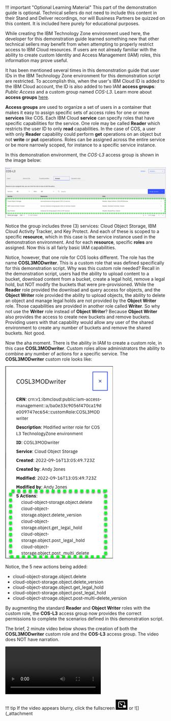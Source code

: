 !!! important "Optional Learning Material"
    This part of the demonstration guide is optional. Technical sellers do not need to include this content in their Stand and Deliver recordings, nor will Business Partners be quizzed on this content. It is included here purely for educational purposes.

While creating the IBM Technology Zone environment used here, the developer for this demonstration guide learned something new that other technical sellers may benefit from when attempting to properly restrict access to IBM Cloud resources. If users are not already familiar with the ability to create custom Identity and Access Management (IAM) roles, this information may prove useful.

It has been mentioned several times in this demonstration guide that user IDs in the IBM Technology Zone environment for this demonstration script are restricted. To accomplish this, when the user's IBM Cloud ID is added to the IBM Cloud account, the ID is also added to two IAM **access groups**: *Public Access* and a custom group named *COS-L3*. Learn more about **access groups** <a href="https://cloud.ibm.com/docs/account?topic=account-groups&interface=ui" target="_blank">here</a>.

**Access groups** are used to organize a set of users in a container that makes it easy to assign specific sets of access roles for one or more **services** like COS. Each IBM Cloud **service** can specify roles that have specific capabilities for the service. One role may be called **Reader** which restricts the user ID to only **read** capabilities. In the case of COS, a user with only **Reader** capability could perform **get** operations on an object but not **write** or **put** operations. Roles can be assigned across the entire service or be more narrowly scoped, for instance to a specific service instance.

In this demonstration environment, the *COS-L3* access group is shown in the image below:

![](_attachments/COS-L3-AccessGroup.png)

Notice the group includes three (3) services: Cloud Object Storage, IBM Cloud Activity Tracker, and Key Protect. And each of these is scoped to a specific **resource**, which in this case is the service instance used in the demonstration environment. And for each **resource**, specific **roles** are assigned. Now this is all fairly basic IAM capabilities.

Notice, however, that one role for COS looks different. The role has the name **COSL3MODwriter**. This is a custom role that was defined specifically for this demonstration script. Why was this custom role needed? Recall in the demonstration script, users had the ability to upload content to a bucket, download content from a bucket, create a legal hold, remove a legal hold, but NOT modify the buckets that were pre-provisioned. While the **Reader** role provided the download and query access for objects, and the **Object Writer** role provided the ability to upload objects, the ability to delete an object and manage legal holds are not provided by the **Object Writer** role. Those capabilities are provided in another role called **Writer**. So why not use the **Writer** role instead of **Object Writer**? Because **Object Writer** also provides the access to create new buckets and remove buckets. Providing users with that capability would allow any user of the shared environment to create any number of buckets and remove the shared buckets. Not good.

Now the aha moment. There is the ability in IAM to create a custom role, in this case **COSL3MODwriter**.
Custom roles allow administrators the ability to combine any number of actions for a specific service. The **COSL3MODwriter** custom role looks like:

![](_attachments/COSL3MODwriter.png)

Notice, the 5 new actions being added:

- cloud-object-storage.object.delete
- cloud-object-storage.object.delete_version
- cloud-object-storage.object.get_legal_hold
- cloud-object-storage.object.post_legal_hold
- cloud-object-stroage.object.post-multi-delete_version

By augmenting the standard **Reader** and **Object Writer** roles with the custom role, the **COS-L3** access group now provides the correct permissions to complete the scenarios defined in this demonstration script.

The brief, 2 minute video below shows the creation of both the **COSL3MODwriter** custom role and the **COS-L3** access group. The video does NOT have narration.

![type:video](./_videos/IAM-final.mp4)

!!! tip
    If the video appears blurry, click the fullscreen ![](_attachments/FullScreenVideo.png) or ![](_attachment
